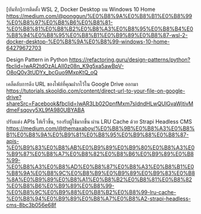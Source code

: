 [บันทึก]การติดตั้ง WSL 2, Docker Desktop บน Windows 10 Home
https://medium.com/@ponggun/%E0%B8%9A%E0%B8%B1%E0%B8%99%E0%B8%97%E0%B8%B6%E0%B8%81-%E0%B8%81%E0%B8%B2%E0%B8%A3%E0%B8%95%E0%B8%B4%E0%B8%94%E0%B8%95%E0%B8%B1%E0%B9%89%E0%B8%87-wsl-2-docker-desktop-%E0%B8%9A%E0%B8%99-windows-10-home-64279672703

Design Pattern in Python
https://refactoring.guru/design-patterns/python?fbclid=IwAR2tdOzALAlI0z08n_K9g5xa5awBpV-O8oQ0v3tUDYx_bcGuo9MxpKtQ_oQ

เคล็ดลับการดึง URL ของไฟล์ที่คุณฝากไว้ใน Google Drive ออกมา
https://tutorials.skooldio.com/content/direct-url-to-your-file-on-google-drive?shareSrc=Facebook&fbclid=IwAR3Lb02OpnfMxm7sIdndHLwQUlGvaWjtivMdmeFsqovy5XL9fA980UBYABA

ปรับแต่ง APIs ให้เร็วขึ้น, รองรับผู้ใช้มากขึ้น ผ่าน LRU Cache ด้วย Strapi Headless CMS
https://medium.com/@themaxaboy/%E0%B8%9B%E0%B8%A3%E0%B8%B1%E0%B8%9A%E0%B9%81%E0%B8%95%E0%B9%88%E0%B8%87-apis-%E0%B9%83%E0%B8%AB%E0%B9%89%E0%B9%80%E0%B8%A3%E0%B9%87%E0%B8%A7%E0%B8%82%E0%B8%B6%E0%B9%89%E0%B8%99-%E0%B8%A3%E0%B8%AD%E0%B8%87%E0%B8%A3%E0%B8%B1%E0%B8%9A%E0%B8%9C%E0%B8%B9%E0%B9%89%E0%B9%83%E0%B8%8A%E0%B9%89%E0%B8%A1%E0%B8%B2%E0%B8%81%E0%B8%82%E0%B8%B6%E0%B9%89%E0%B8%99-%E0%B8%9C%E0%B9%88%E0%B8%B2%E0%B8%99-lru-cache-%E0%B8%94%E0%B9%89%E0%B8%A7%E0%B8%A2-strapi-headless-cms-8bc3b056e68f





